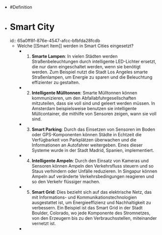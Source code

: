 - #Definition
- # Smart City
  id:: 65a0ff8f-876e-4547-afcc-bfbfda28fcdb
	- Welche [[Smart Item]] werden in Smart Cities eingesetzt?
		- 1. **Smarte Lampen**: In vielen Städten werden Straßenbeleuchtungen durch intelligente LED-Lichter ersetzt, die nur dann eingeschaltet werden, wenn sie benötigt werden. Zum Beispiel nutzt die Stadt Los Angeles smarte Straßenlampen, um Energie zu sparen und die Beleuchtung effizienter zu gestalten.
		- 2. **Intelligente Mülltonnen**: Smarte Mülltonnen können kommunizieren, um den Abfallabfuhrgesellschaften mitzuteilen, dass sie voll sind und geleert werden müssen. In Amsterdam beispielsweise benutzen sie intelligente Müllcontainer, die mithilfe von Sensoren zeigen, wann sie voll sind.
		- 3. **Smart Parking**: Durch das Einsetzen von Sensoren im Boden oder GPS-Komponenten können Städte in Echtzeit die Verfügbarkeit von Parkplätzen überwachen und die Informationen an Autofahrer weitergeben. Eines dieser Systeme wurde in der Stadt Madrid, Spanien, implementiert.
		- 4. **Intelligente Ampeln**: Durch den Einsatz von Kameras und Sensoren können Ampeln den Verkehrsfluss steuern und so Staus verhindern oder Unfälle reduzieren. In Singapur können Ampeln auf veränderte Verkehrsbedingungen reagieren und so den Verkehr flüssiger machen.
		- 5. **Smart Grid**: Dies bezieht sich auf das elektrische Netz, das mit Informations- und Kommunikationstechnologien ausgestattet ist, um Energieeffizienz und Nachhaltigkeit zu verbessern. Ein Beispiel ist das Smart Grid in der Stadt Boulder, Colorado, wo jede Komponente des Stromnetzes, von den Erzeugern bis zu den Verbrauchsstellen, miteinander vernetzt ist.
		-